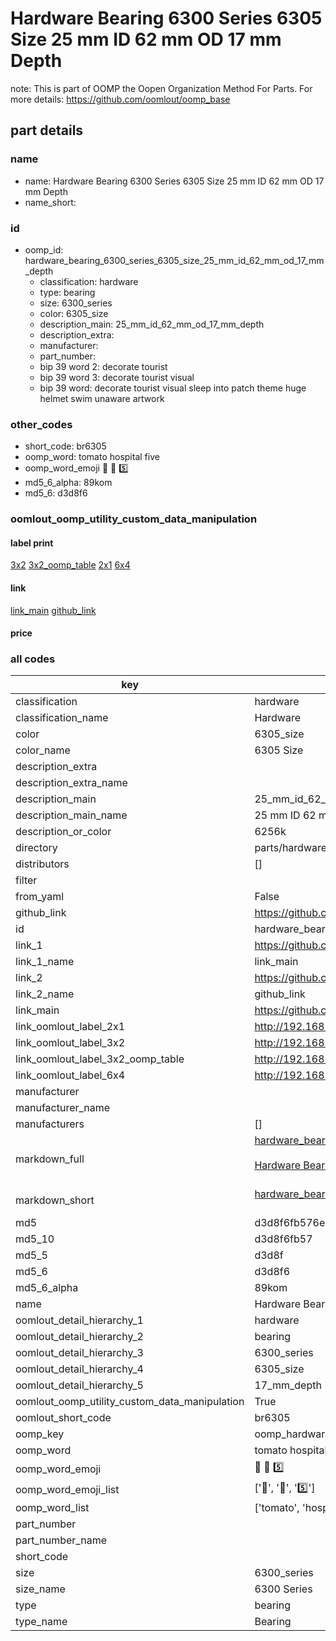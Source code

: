 # Hardware Bearing 6300 Series 6305 Size 25 mm ID 62 mm OD 17 mm Depth  

note: This is part of OOMP the Oopen Organization Method For Parts. For more details: https://github.com/oomlout/oomp_base

##  part details





### name
* name: Hardware Bearing 6300 Series 6305 Size 25 mm ID 62 mm OD 17 mm Depth
* name_short: 
### id
* oomp_id: hardware_bearing_6300_series_6305_size_25_mm_id_62_mm_od_17_mm_depth
  * classification: hardware
  * type: bearing
  * size: 6300_series
  * color: 6305_size
  * description_main: 25_mm_id_62_mm_od_17_mm_depth
  * description_extra: 
  * manufacturer: 
  * part_number: 
  * bip 39 word 2: decorate tourist
  * bip 39 word 3: decorate tourist visual
  * bip 39 word: decorate tourist visual sleep into patch theme huge helmet swim unaware artwork

### other_codes
* short_code: br6305
* oomp_word: tomato hospital five
* oomp_word_emoji :tomato: :hospital: :five:
* md5_6_alpha: 89kom
* md5_6: d3d8f6






### oomlout_oomp_utility_custom_data_manipulation
#### label print
[3x2](http://192.168.1.245:1112/?label=oomp%2089kom)
[3x2_oomp_table](http://192.168.1.107:1112/?label=oomp%2089kom)
[2x1](http://192.168.1.242:1112/?label=oomp%2089kom)
[6x4](http://192.168.1.55:1112/?label=oomp%2089kom)    

#### link

[link_main](https://github.com/oomlout/oomlout_oomp_current_version_messy/tree/main/parts/hardware_bearing_6300_series_6305_size_25_mm_id_62_mm_od_17_mm_depth) [github_link](https://github.com/oomlout/oomlout_oomp_part_src/tree/main/parts/hardware_bearing_6300_series_6305_size_25_mm_id_62_mm_od_17_mm_depth)                             

#### price







### all codes 
| key | value |  
| --- | --- |  
| classification | hardware |  
| classification_name | Hardware |  
| color | 6305_size |  
| color_name | 6305 Size |  
| description_extra |  |  
| description_extra_name |  |  
| description_main | 25_mm_id_62_mm_od_17_mm_depth |  
| description_main_name | 25 mm ID 62 mm OD 17 mm Depth |  
| description_or_color | 6256k |  
| directory | parts/hardware_bearing_6300_series_6305_size_25_mm_id_62_mm_od_17_mm_depth |  
| distributors | [] |  
| filter |  |  
| from_yaml | False |  
| github_link | https://github.com/oomlout/oomlout_oomp_part_src/tree/main/parts/hardware_bearing_6300_series_6305_size_25_mm_id_62_mm_od_17_mm_depth |  
| id | hardware_bearing_6300_series_6305_size_25_mm_id_62_mm_od_17_mm_depth |  
| link_1 | https://github.com/oomlout/oomlout_oomp_current_version_messy/tree/main/parts/hardware_bearing_6300_series_6305_size_25_mm_id_62_mm_od_17_mm_depth |  
| link_1_name | link_main |  
| link_2 | https://github.com/oomlout/oomlout_oomp_part_src/tree/main/parts/hardware_bearing_6300_series_6305_size_25_mm_id_62_mm_od_17_mm_depth |  
| link_2_name | github_link |  
| link_main | https://github.com/oomlout/oomlout_oomp_current_version_messy/tree/main/parts/hardware_bearing_6300_series_6305_size_25_mm_id_62_mm_od_17_mm_depth |  
| link_oomlout_label_2x1 | http://192.168.1.242:1112/?label=oomp%2089kom |  
| link_oomlout_label_3x2 | http://192.168.1.245:1112/?label=oomp%2089kom |  
| link_oomlout_label_3x2_oomp_table | http://192.168.1.107:1112/?label=oomp%2089kom |  
| link_oomlout_label_6x4 | http://192.168.1.55:1112/?label=oomp%2089kom |  
| manufacturer |  |  
| manufacturer_name |  |  
| manufacturers | [] |  
| markdown_full | [hardware_bearing_6300_series_6305_size_25_mm_id_62_mm_od_17_mm_depth](https://github.com/oomlout/oomlout_oomp_current_version_messy/tree/main/parts/hardware_bearing_6300_series_6305_size_25_mm_id_62_mm_od_17_mm_depth)<br>[](https://github.com/oomlout/oomlout_oomp_current_version_messy/tree/main/parts/hardware_bearing_6300_series_6305_size_25_mm_id_62_mm_od_17_mm_depth)<br>[Hardware Bearing 6300 Series 6305 Size 25 Mm Id 62 Mm Od 17 Mm Depth](https://github.com/oomlout/oomlout_oomp_current_version_messy/tree/main/parts/hardware_bearing_6300_series_6305_size_25_mm_id_62_mm_od_17_mm_depth)<br><br> |  
| markdown_short | [hardware_bearing_6300_series_6305_size_25_mm_id_62_mm_od_17_mm_depth](https://github.com/oomlout/oomlout_oomp_current_version_messy/tree/main/parts/hardware_bearing_6300_series_6305_size_25_mm_id_62_mm_od_17_mm_depth)<br><br> |  
| md5 | d3d8f6fb576ebc02833aecb3e9f979c8 |  
| md5_10 | d3d8f6fb57 |  
| md5_5 | d3d8f |  
| md5_6 | d3d8f6 |  
| md5_6_alpha | 89kom |  
| name | Hardware Bearing 6300 Series 6305 Size 25 mm ID 62 mm OD 17 mm Depth |  
| oomlout_detail_hierarchy_1 | hardware |  
| oomlout_detail_hierarchy_2 | bearing |  
| oomlout_detail_hierarchy_3 | 6300_series |  
| oomlout_detail_hierarchy_4 | 6305_size |  
| oomlout_detail_hierarchy_5 | 17_mm_depth |  
| oomlout_oomp_utility_custom_data_manipulation | True |  
| oomlout_short_code | br6305 |  
| oomp_key | oomp_hardware_bearing_6300_series_6305_size_25_mm_id_62_mm_od_17_mm_depth |  
| oomp_word | tomato hospital five |  
| oomp_word_emoji | :tomato: :hospital: :five: |  
| oomp_word_emoji_list | [':tomato:', ':hospital:', ':five:'] |  
| oomp_word_list | ['tomato', 'hospital', 'five'] |  
| part_number |  |  
| part_number_name |  |  
| short_code |  |  
| size | 6300_series |  
| size_name | 6300 Series |  
| type | bearing |  
| type_name | Bearing |  
